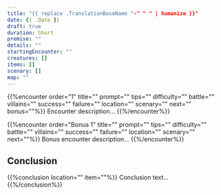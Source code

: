```yaml
---
title: "{{ replace .TranslationBaseName "-" " " | humanize }}"
date: {{ .Date }}
draft: true
duration: Short
premise: ""
details: ""
startingEncounter: ""
creatures: []
items: []
scenary: []
map: ""
---
```


{{%encounter order="1" title="" prompt="" tips="" difficulty="" battle="" villains="" success="" failure="" location="" scenary="" next="" bonus=""%}}
Encounter description...
{{%/encounter%}}

{{%encounter order="Bonus 1" title="" prompt="" tips="" difficulty="" battle="" villains="" success="" failure="" location="" scenary="" next=""%}}
Bonus encounter description...
{{%/encounter%}}

## Conclusion

{{%conclusion location="" item=""%}}
Conclusion text...
{{%/conclusion%}}